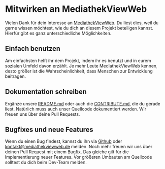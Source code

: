# Mitwirken an MediathekViewWeb

Vielen Dank für dein Interesse an [MediathekViewWeb](https://mediathekviewweb.de/). 
Du liest dies, weil du gerne wissen möchtest, wie du dich an diesem Projekt beteiligen kannst. 
Hierfür gibt es ganz unterschiedliche Möglichkeiten.

## Einfach benutzen

Am einfachsten helft ihr dem Projekt, indem ihr es benutzt und in eurem sozialen Umfeld davon erzählt. Je mehr Leute MediathekViewWeb kennen, desto größer ist die Wahrscheinlichkeit, dass Menschen zur Entwicklung beitragen.

## Dokumentation schreiben

Ergänze unsere [README.md](https://github.com/mediathekview/mediathekviewweb/blob/master/README.md) oder auch die [CONTRIBUTE.md](https://github.com/mediathekview/mediathekviewweb/blob/master/CONTRIBUTE.md), die du gerade liest. 
Natürlich muss auch unser Quellcode dokumentiert werden. Wir freuen uns über deine Pull Requests.

## Bugfixes und neue Features

Wenn du einen Bug findest, kannst du ihn via [Github](https://github.com/mediathekview/mediathekviewweb/issues) oder [kontakt@mediathekviewweb.de](mailto:kontakt@mediathekviewweb.de) melden. 
Noch mehr freuen wir uns über deinen Pull Request mit einem Bugfix. 
Das gleiche gilt für die Implementierung neuer Features. Vor größeren Umbauten am Quellcode solltest du dich beim Dev-Team melden.

